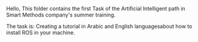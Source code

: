 Hello,
This folder contains the first Task of the Artificial Intelligent path in Smart Methods company's summer training.

The task is:
Creating a tutorial in Arabic and English languages ​​about how to install ROS in your machine.
